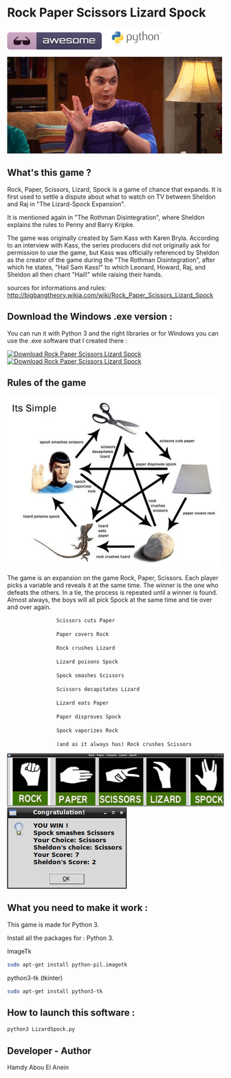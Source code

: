 # Rock Paper Scissors Lizard Spock  
![Awesome](awesome.svg) ![Python](python.png)

![Screenshot](sheldonFull.gif)


## What's this game ?  

Rock, Paper, Scissors, Lizard, Spock is a game of chance that expands. It is first used to settle a dispute about what to watch on TV between Sheldon and Raj in "The Lizard-Spock Expansion".  

It is mentioned again in "The Rothman Disintegration", where Sheldon explains the rules to Penny and Barry Kripke.  

The game was originally created by Sam Kass with Karen Bryla. According to an interview with Kass, the series producers did not originally ask for permission to use the game, but Kass was officially referenced by Sheldon as the creator of the game during the "The Rothman Disintegration", after which he states, "Hail Sam Kass!" to which Leonard, Howard, Raj, and Sheldon all then chant "Hail!" while raising their hands.  

sources for informations and rules: http://bigbangtheory.wikia.com/wiki/Rock_Paper_Scissors_Lizard_Spock

## Download the Windows .exe version :

You can run it with Python 3 and the right libraries or for Windows you can use the .exe software that I created there :

[![Download Rock Paper Scissors Lizard Spock](https://img.shields.io/sourceforge/dm/rock-paper-scissors-spock.svg)](https://sourceforge.net/projects/rock-paper-scissors-spock/files/latest/download)
[![Download Rock Paper Scissors Lizard Spock](https://a.fsdn.com/con/app/sf-download-button)](https://sourceforge.net/projects/rock-paper-scissors-spock/files/latest/download)


## Rules of the game  

![Screenshot](rules.jpg)


The game is an expansion on the game Rock, Paper, Scissors. Each player picks a variable and reveals it at the same time. The winner is the one who defeats the others. In a tie, the process is repeated until a winner is found. Almost always, the boys will all pick Spock at the same time and tie over and over again.  

                    Scissors cuts Paper  

                    Paper covers Rock   

                    Rock crushes Lizard   

                    Lizard poisons Spock   
  
                    Spock smashes Scissors   

                    Scissors decapitates Lizard   

                    Lizard eats Paper   

                    Paper disproves Spock   

                    Spock vaporizes Rock   
 
                    (and as it always has) Rock crushes Scissors   





![Screenshot](screenshot.png)  
![Screenshot](screenshot1.png)

## What you need to make it work :  

This game is made for Python 3.  

Install all the packages for : Python 3.  

ImageTk  
```sh
sudo apt-get install python-pil.imagetk
```  

python3-tk (tkinter)
```sh
sudo apt-get install python3-tk
```  


## How to launch this software :  

```sh
python3 LizardSpock.py
```  


## Developer - Author  

Hamdy Abou El Anein  

